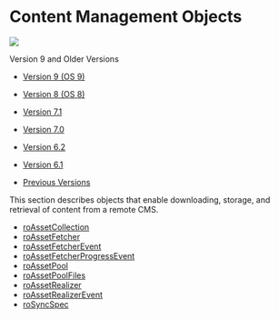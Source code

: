 # Content Management Objects

![](https://brightsign.atlassian.net/wiki/images/icons/grey_arrow_down.png)

Version 9 and Older Versions

*   [Version 9 (OS 9)](https://brightsign.atlassian.net/wiki/download/attachments/370674351/BrightScriptReferenceManual_ver9.pdf?version=1&modificationDate=1681926520148&cacheVersion=1&api=v2)
    
*   [Version 8 (OS 8)](https://brightsign.atlassian.net/wiki/download/attachments/370674351/BrightScriptReferenceManual%20(ver%208).pdf?version=1&modificationDate=1681851693731&cacheVersion=1&api=v2)
    
*   [Version 7.1](https://brightsign.atlassian.net/wiki/download/attachments/370674351/BrightScript%20Reference%20Manual%20(ver%207.1).pdf?version=1&modificationDate=1681851450896&cacheVersion=1&api=v2)
    
*   [Version 7.0](https://brightsign.atlassian.net/wiki/download/attachments/370674351/BrightScript%20Reference%20Manual%20(ver%207.0).pdf?version=1&modificationDate=1681851517656&cacheVersion=1&api=v2)
    
*   [Version 6.2](https://brightsign.atlassian.net/wiki/download/attachments/370674351/BrightScript%20Reference%20Manual%20(ver%206.2).pdf?version=1&modificationDate=1681851180597&cacheVersion=1&api=v2)
    
*   [Version 6.1](https://brightsign.atlassian.net/wiki/download/attachments/370674351/BrightSignReferenceManual_V6.1.pdf?version=1&modificationDate=1681851246728&cacheVersion=1&api=v2)
    
*   [Previous Versions](https://support.brightsign.biz/hc/en-us/articles/218067797-Legacy-Documentation-and-User-Guides) 
    

This section describes objects that enable downloading, storage, and retrieval of content from a remote CMS.

*   [roAssetCollection](./content-management-objects/roassetcollection.md)
*   [roAssetFetcher](./content-management-objects/roassetfetcher.md)
*   [roAssetFetcherEvent](./content-management-objects/roassetfetcherevent.md)
*   [roAssetFetcherProgressEvent](./content-management-objects/roassetfetcherprogressevent.md)
*   [roAssetPool](./content-management-objects/roassetpool.md)
*   [roAssetPoolFiles](./content-management-objects/roassetpoolfiles.md)
*   [roAssetRealizer](./content-management-objects/roassetrealizer.md)
*   [roAssetRealizerEvent](./content-management-objects/roassetrealizerevent.md)
*   [roSyncSpec](./content-management-objects/rosyncspec.md)